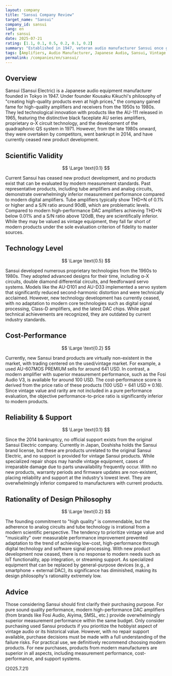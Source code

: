 ```yaml
---
layout: company
title: "Sansui Company Review"
target_name: "Sansui"
company_id: sansui
lang: en
ref: sansui
date: 2025-07-21
rating: [1.1, 0.1, 0.5, 0.2, 0.1, 0.2]
summary: "Established in 1947, veteran audio manufacturer Sansui once gained fame for high-quality amplifiers, but has now ceased new product development. Its scientific validity and technology are severely outdated, resulting in an extremely low overall evaluation."
tags: [Amplifiers, Audio Manufacturer, Japanese Audio, Sansui, Vintage Audio]
permalink: /companies/en/sansui/
---
```

## Overview

Sansui (Sansui Electric) is a Japanese audio equipment manufacturer founded in Tokyo in 1947. Under founder Kousaku Kikuchi's philosophy of "creating high-quality products even at high prices," the company gained fame for high-quality amplifiers and receivers from the 1950s to 1980s. They led technological innovation with products like the AU-111 released in 1965, featuring the distinctive black faceplate AU series amplifiers, proprietary α-X circuit technology, and the development of the quadraphonic QS system in 1971. However, from the late 1980s onward, they were overtaken by competitors, went bankrupt in 2014, and have currently ceased new product development.

## Scientific Validity

$$ \Large \text{0.1} $$

Current Sansui has ceased new product development, and no products exist that can be evaluated by modern measurement standards. Past representative products, including tube amplifiers and analog circuits, demonstrate overwhelmingly inferior measurement performance compared to modern digital amplifiers. Tube amplifiers typically show THD+N of 0.1% or higher and a S/N ratio around 90dB, which are problematic levels. Compared to modern high-performance DAC amplifiers achieving THD+N below 0.01% and a S/N ratio above 120dB, they are scientifically inferior. While they may be valued as vintage equipment, they fall far short of modern products under the sole evaluation criterion of fidelity to master sources.

## Technology Level

$$ \Large \text{0.5} $$

Sansui developed numerous proprietary technologies from the 1960s to 1980s. They adopted advanced designs for their time, including α-X circuits, double diamond differential circuits, and feedforward servo systems. Models like the AU-D101 and AU-D33 implemented a servo system that significantly reduced second-harmonic distortion and were technically acclaimed. However, new technology development has currently ceased, with no adaptation to modern core technologies such as digital signal processing, Class-D amplifiers, and the latest DAC chips. While past technical achievements are recognized, they are outdated by current industry standards.

## Cost-Performance

$$ \Large \text{0.2} $$

Currently, new Sansui brand products are virtually non-existent in the market, with trading centered on the used/vintage market. For example, a used AU-607MOS PREMIUM sells for around 641 USD. In contrast, a modern amplifier with superior measurement performance, such as the Fosi Audio V3, is available for around 100 USD. The cost-performance score is derived from the price ratio of these products (100 USD ÷ 641 USD ≈ 0.16). Since vintage value and rarity are not included in a pure performance evaluation, the objective performance-to-price ratio is significantly inferior to modern products.

## Reliability & Support

$$ \Large \text{0.1} $$

Since the 2014 bankruptcy, no official support exists from the original Sansui Electric company. Currently in Japan, Doshisha holds the Sansui brand license, but these are products unrelated to the original Sansui Electric, and no support is provided for vintage Sansui products. While specialized repair shops may handle vintage equipment, cases of irreparable damage due to parts unavailability frequently occur. With no new products, warranty periods and firmware updates are non-existent, placing reliability and support at the industry's lowest level. They are overwhelmingly inferior compared to manufacturers with current products.

## Rationality of Design Philosophy

$$ \Large \text{0.2} $$

The founding commitment to "high quality" is commendable, but the adherence to analog circuits and tube technology is irrational from a modern scientific perspective. The tendency to prioritize vintage value and "musicality" over measurable performance improvement prevented adaptation to the trend of achieving low-cost, high-performance through digital technology and software signal processing. With new product development now ceased, there is no response to modern needs such as IoT functionality, app integration, or streaming support. As specialized equipment that can be replaced by general-purpose devices (e.g., a smartphone + external DAC), its significance has diminished, making its design philosophy's rationality extremely low.

## Advice

Those considering Sansui should first clarify their purchasing purpose. For pure sound quality performance, modern high-performance DAC amplifiers (from brands like Fosi Audio, Aiyima, SMSL, etc.) provide overwhelmingly superior measurement performance within the same budget. Only consider purchasing used Sansui products if you prioritize the hobbyist aspect of vintage audio or its historical value. However, with no repair support available, purchase decisions must be made with a full understanding of the failure risks. For practical use, we definitively recommend choosing modern products. For new purchases, products from modern manufacturers are superior in all aspects, including measurement performance, cost-performance, and support systems.

(2025.7.21)
